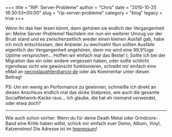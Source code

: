 +++
title = "RIP: Server-Probleme"
author = "Chris"
date = "2010-10-25 18:30:53+00:00"
slug = "rip-server-probleme"
category = "blog"
legacy = true
+++

Wenn ihr das hier lesen könnt, dann gehören sie endlich der Vergangenheit an: Meine Server-Probleme! Nachdem mir nun ein weiterer Umzug vor der Brust stand und es zwischenzeitlich wieder einen kleinen Ausfall gab, habe ich mich entschlossen, den Anbieter zu wechseln!
Nun sollten Ausfälle eigentlich der Vergangenheit angehören, denn mir wird eine 99,9%ige Uptime versprochen... Hoffen wir einfach mal das Beste! (;
Sollte ich bei der Migration das ein oder andere vergessen haben, oder sollte schlicht irgendwas nicht wie gewünscht funktionieren, schreibt mir einfach eine eMail an <a href="mailto:necroslaughter@arcor.de">necroslaughter@arcor.de</a> oder als Kommentar unter diesen Beitrag!

PS: Um ein wenig an Performance zu gewinnen, schmeiße ich direkt an diesen Anschluss endlich mal das dicke Statpress, wie auch die gesamte SocialNetwork-Kacke raus... Ich glaube, die hat eh niemand verwendet, oder etwa doch?

---
Wie auch schon vorher: Wenn du für deine Death Metal oder Grindcore-Band eine Kritik haben willst, schick mir einfach euer Demo, Album, Vinyl, Katzenstreu! Die Adresse ist im <a href="http://necroslaughter.de/das-necroslaughter/impressum/">Impressum</a>!

